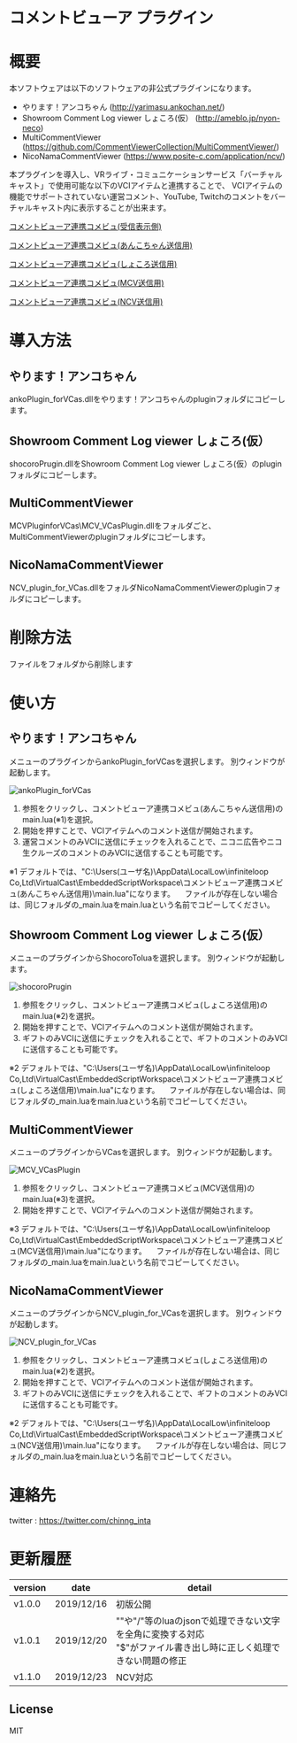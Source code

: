 # コメントビューア プラグイン

# 概要
本ソフトウェアは以下のソフトウェアの非公式プラグインになります。
* やります！アンコちゃん (http://yarimasu.ankochan.net/)
* Showroom Comment Log viewer しょころ(仮） (http://ameblo.jp/nyon-neco)
* MultiCommentViewer (https://github.com/CommentViewerCollection/MultiCommentViewer/) 
* NicoNamaCommentViewer (https://www.posite-c.com/application/ncv/)

本プラグインを導入し、VRライブ・コミュニケーションサービス「バーチャルキャスト」で使用可能な以下のVCIアイテムと連携することで、
VCIアイテムの機能でサポートされていない運営コメント、YouTube, Twitchのコメントをバーチャルキャスト内に表示することが出来ます。

[コメントビューア連携コメビュ(受信表示側)](https://seed.online/items/c27a748bc2125f5f038ac841a612cdea2248377feee00b5cafb7974b16d4bfe1)

[コメントビューア連携コメビュ(あんこちゃん送信用)](https://seed.online/items/e373145bb2c97f98b4b045cbeeaec2660f3dd2f713ba1d6551b2ff2a245cca5b)

[コメントビューア連携コメビュ(しょころ送信用)](https://seed.online/items/f9a5b33c6a71d4f325f3771e577e2982defbab2f3c6d63ac6bc6e41c6952fd58)

[コメントビューア連携コメビュ(MCV送信用)](https://seed.online/items/c1f5bd1852c9a0182c59c8f1a14d7492cab922928fb18e7ebd501af47ac561b8)

[コメントビューア連携コメビュ(NCV送信用)](https://seed.online/items/af6f9f11ab98bb01bddb6b47dfd39c18293d8ec3c7a5b770c1292ff210824588)

# 導入方法
## やります！アンコちゃん
ankoPlugin_forVCas.dllをやります！アンコちゃんのpluginフォルダにコピーします。

## Showroom Comment Log viewer しょころ(仮）
shocoroPrugin.dllをShowroom Comment Log viewer しょころ(仮）のpluginフォルダにコピーします。

## MultiCommentViewer
MCVPluginforVCas\MCV_VCasPlugin.dllをフォルダごと、MultiCommentViewerのpluginフォルダにコピーします。

## NicoNamaCommentViewer
NCV_plugin_for_VCas.dllをフォルダNicoNamaCommentViewerのpluginフォルダにコピーします。

# 削除方法
ファイルをフォルダから削除します


# 使い方
## やります！アンコちゃん
メニューのプラグインからankoPlugin_forVCasを選択します。
別ウィンドウが起動します。

![ankoPlugin_forVCas](https://github.com/chinng-inta/comment_viewer_plugin/blob/master/resource/image/ankoPlugin_forVCas.jpg)
1. 参照をクリックし、コメントビューア連携コメビュ(あんこちゃん送信用)のmain.lua(※1)を選択。
2. 開始を押すことで、VCIアイテムへのコメント送信が開始されます。
3. 運営コメントのみVCIに送信にチェックを入れることで、ニコニ広告やニコ生クルーズのコメントのみVCIに送信することも可能です。

※1 デフォルトでは、"C:\Users\(ユーザ名)\AppData\LocalLow\infiniteloop Co,Ltd\VirtualCast\EmbeddedScriptWorkspace\コメントビューア連携コメビュ(あんこちゃん送信用)\main.lua"になります。
　ファイルが存在しない場合は、同じフォルダの_main.luaをmain.luaという名前でコピーしてください。

## Showroom Comment Log viewer しょころ(仮）
メニューのプラグインからShocoroToluaを選択します。
別ウィンドウが起動します。

![shocoroPrugin](https://github.com/chinng-inta/comment_viewer_plugin/blob/master/resource/image/shocoroPrugin.jpg)
1. 参照をクリックし、コメントビューア連携コメビュ(しょころ送信用)のmain.lua(※2)を選択。
2. 開始を押すことで、VCIアイテムへのコメント送信が開始されます。
3. ギフトのみVCIに送信にチェックを入れることで、ギフトのコメントのみVCIに送信することも可能です。

※2 デフォルトでは、"C:\Users\(ユーザ名)\AppData\LocalLow\infiniteloop Co,Ltd\VirtualCast\EmbeddedScriptWorkspace\コメントビューア連携コメビュ(しょころ送信用)\main.lua"になります。
　ファイルが存在しない場合は、同じフォルダの_main.luaをmain.luaという名前でコピーしてください。

## MultiCommentViewer

メニューのプラグインからVCasを選択します。
別ウィンドウが起動します。

![MCV_VCasPlugin](https://github.com/chinng-inta/comment_viewer_plugin/blob/master/resource/image/MCV_VCasPlugin.jpg)
1. 参照をクリックし、コメントビューア連携コメビュ(MCV送信用)のmain.lua(※3)を選択。
2. 開始を押すことで、VCIアイテムへのコメント送信が開始されます。

※3 デフォルトでは、"C:\Users\(ユーザ名)\AppData\LocalLow\infiniteloop Co,Ltd\VirtualCast\EmbeddedScriptWorkspace\コメントビューア連携コメビュ(MCV送信用)\main.lua"になります。
　ファイルが存在しない場合は、同じフォルダの_main.luaをmain.luaという名前でコピーしてください。

## NicoNamaCommentViewer
メニューのプラグインからNCV_plugin_for_VCasを選択します。
別ウィンドウが起動します。

![NCV_plugin_for_VCas](https://github.com/chinng-inta/comment_viewer_plugin/blob/master/resource/image/NCV_plugin_for_VCas.jpg)
1. 参照をクリックし、コメントビューア連携コメビュ(しょころ送信用)のmain.lua(※2)を選択。
2. 開始を押すことで、VCIアイテムへのコメント送信が開始されます。
3. ギフトのみVCIに送信にチェックを入れることで、ギフトのコメントのみVCIに送信することも可能です。

※2 デフォルトでは、"C:\Users\(ユーザ名)\AppData\LocalLow\infiniteloop Co,Ltd\VirtualCast\EmbeddedScriptWorkspace\コメントビューア連携コメビュ(NCV送信用)\main.lua"になります。
　ファイルが存在しない場合は、同じフォルダの_main.luaをmain.luaという名前でコピーしてください。

# 連絡先
twitter : https://twitter.com/chinng_inta

# 更新履歴

| version | date       | detail  |
| ------- | ---------- | -------- |
| v1.0.0  | 2019/12/16 | 初版公開 |
| v1.0.1  | 2019/12/20 | "\"や"/"等のluaのjsonで処理できない文字を全角に変換する対応<br/>"$"がファイル書き出し時に正しく処理できない問題の修正 |
| v1.1.0  | 2019/12/23 | NCV対応 |

## License
MIT
